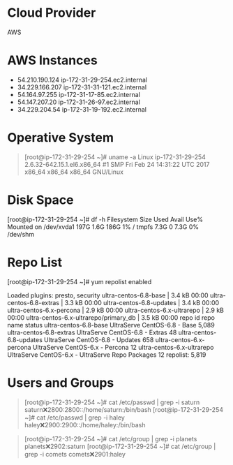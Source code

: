 
Cloud Provider
=============

AWS

AWS Instances
=============

- 54.210.190.124 ip-172-31-29-254.ec2.internal
- 34.229.166.207 ip-172-31-31-121.ec2.internal
- 54.164.97.255 ip-172-31-17-85.ec2.internal
- 54.147.207.20 ip-172-31-26-97.ec2.internal
- 34.229.204.54 ip-172-31-19-192.ec2.internal


Operative System
================

> [root@ip-172-31-29-254 ~]# uname -a
> Linux ip-172-31-29-254 2.6.32-642.15.1.el6.x86_64 #1 SMP Fri Feb 24 14:31:22 UTC 2017 x86_64 x86_64 x86_64 GNU/Linux

Disk Space
==========


[root@ip-172-31-29-254 ~]# df -h
Filesystem      Size  Used Avail Use% Mounted on
/dev/xvda1      197G  1.6G  186G   1% /
tmpfs           7.3G     0  7.3G   0% /dev/shm



Repo List
=========

[root@ip-172-31-29-254 ~]# yum repolist enabled

Loaded plugins: presto, security
ultra-centos-6.8-base                                                                                            | 3.4 kB     00:00
ultra-centos-6.8-extras                                                                                          | 3.3 kB     00:00
ultra-centos-6.8-updates                                                                                         | 3.4 kB     00:00
ultra-centos-6.x-percona                                                                                         | 2.9 kB     00:00
ultra-centos-6.x-ultrarepo                                                                                       | 2.9 kB     00:00
ultra-centos-6.x-ultrarepo/primary_db                                                                            | 3.5 kB     00:00
repo id                                               repo name                                                                   status
ultra-centos-6.8-base                                 UltraServe CentOS-6.8 - Base                                                5,089
ultra-centos-6.8-extras                               UltraServe CentOS-6.8 - Extras                                                 48
ultra-centos-6.8-updates                              UltraServe CentOS-6.8 - Updates                                               658
ultra-centos-6.x-percona                              UltraServe CentOS-6.x - Percona                                                12
ultra-centos-6.x-ultrarepo                            UltraServe CentOS-6.x - UltraServe Repo Packages                               12
repolist: 5,819


Users and Groups
================

> [root@ip-172-31-29-254 ~]# cat /etc/passwd | grep -i saturn
> saturn:x:2800:2800::/home/saturn:/bin/bash
> [root@ip-172-31-29-254 ~]# cat /etc/passwd | grep -i haley
> haley:x:2900:2900::/home/haley:/bin/bash


> [root@ip-172-31-29-254 ~]# cat /etc/group | grep -i planets
> planets:x:2902:saturn
> [root@ip-172-31-29-254 ~]# cat /etc/group | grep -i comets
> comets:x:2901:haley
